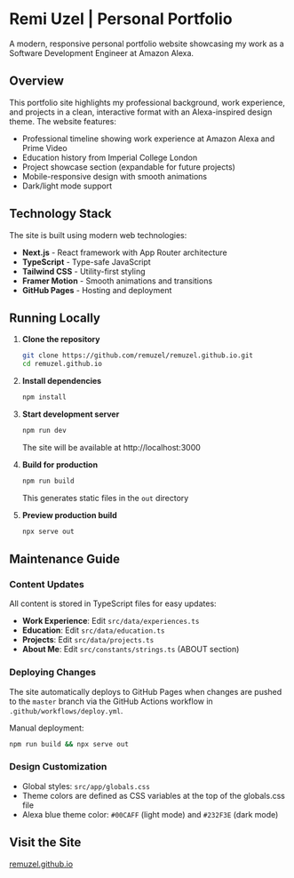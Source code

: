 # Remi Uzel | Personal Portfolio

A modern, responsive personal portfolio website showcasing my work as a Software Development Engineer at Amazon Alexa.

## Overview

This portfolio site highlights my professional background, work experience, and projects in a clean, interactive format with an Alexa-inspired design theme. The website features:

- Professional timeline showing work experience at Amazon Alexa and Prime Video
- Education history from Imperial College London
- Project showcase section (expandable for future projects)
- Mobile-responsive design with smooth animations
- Dark/light mode support

## Technology Stack

The site is built using modern web technologies:

- **Next.js** - React framework with App Router architecture
- **TypeScript** - Type-safe JavaScript
- **Tailwind CSS** - Utility-first styling
- **Framer Motion** - Smooth animations and transitions
- **GitHub Pages** - Hosting and deployment

## Running Locally

1. **Clone the repository**
   ```bash
   git clone https://github.com/remuzel/remuzel.github.io.git
   cd remuzel.github.io
   ```

2. **Install dependencies**
   ```bash
   npm install
   ```

3. **Start development server**
   ```bash
   npm run dev
   ```
   The site will be available at http://localhost:3000

4. **Build for production**
   ```bash
   npm run build
   ```
   This generates static files in the `out` directory

5. **Preview production build**
   ```bash
   npx serve out
   ```

## Maintenance Guide

### Content Updates

All content is stored in TypeScript files for easy updates:

- **Work Experience**: Edit `src/data/experiences.ts`
- **Education**: Edit `src/data/education.ts`
- **Projects**: Edit `src/data/projects.ts`
- **About Me**: Edit `src/constants/strings.ts` (ABOUT section)

### Deploying Changes

The site automatically deploys to GitHub Pages when changes are pushed to the `master` branch via the GitHub Actions workflow in `.github/workflows/deploy.yml`.

Manual deployment:
```bash
npm run build && npx serve out
```

### Design Customization

- Global styles: `src/app/globals.css`
- Theme colors are defined as CSS variables at the top of the globals.css file
- Alexa blue theme color: `#00CAFF` (light mode) and `#232F3E` (dark mode)

## Visit the Site

[remuzel.github.io](https://remuzel.github.io)